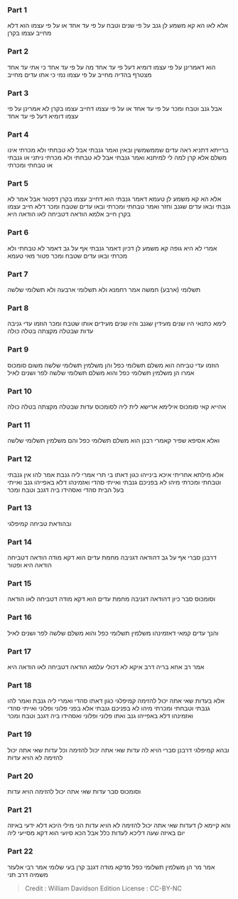 
### Part 1
אלא לאו הא קא משמע לן גנב על פי שנים וטבח על פי עד אחד או על פי עצמו הוא דלא מחייב עצמו בקרן

### Part 2
הוא דאמרינן על פי עצמו דומיא דעל פי עד אחד מה על פי עד אחד כי אתי עד אחד מצטרף בהדיה מחייב על פי עצמו נמי כי אתו עדים מחייב

### Part 3
אבל גנב וטבח ומכר על פי עד אחד או על פי עצמו דחייב עצמו בקרן לא אמרינן על פי עצמו דומיא דעל פי עד אחד

### Part 4
ברייתא דתניא ראה עדים שממשמשין ובאין ואמר גנבתי אבל לא טבחתי ולא מכרתי אינו משלם אלא קרן למה לי למיתנא ואמר גנבתי אבל לא טבחתי ולא מכרתי ניתני או גנבתי או טבחתי ומכרתי

### Part 5
אלא הא קא משמע לן טעמא דאמר גנבתי הוא דחייב עצמו בקרן דפטור אבל אמר לא גנבתי ובאו עדים שגנב וחזר ואמר טבחתי ומכרתי ובאו עדים שטבח ומכר דלא חייב עצמו בקרן חייב אלמא הודאה דטביחה לאו הודאה היא

### Part 6
אמרי לא היא גופה קא משמע לן דכיון דאמר גנבתי אף על גב דאמר לא טבחתי ולא מכרתי ובאו עדים שטבח ומכר פטור מאי טעמא

### Part 7
תשלומי (ארבע) חמשה אמר רחמנא ולא תשלומי ארבעה ולא תשלומי שלשה

### Part 8
לימא כתנאי היו שנים מעידין שגנב והיו שנים מעידים אותו שטבח ומכר הוזמו עדי גניבה עדות שבטלה מקצתה בטלה כולה

### Part 9
הוזמו עדי טביחה הוא משלם תשלומי כפל והן משלמין תשלומי שלשה משום סומכוס אמרו הן משלמין תשלומי כפל והוא משלם תשלומי שלשה לפר ושנים לאיל

### Part 10
אהייא קאי סומכוס אילימא ארישא לית ליה לסומכוס עדות שבטלה מקצתה בטלה כולה

### Part 11
ואלא אסיפא שפיר קאמרי רבנן הוא משלם תשלומי כפל והם משלמין תשלומי שלשה

### Part 12
אלא מילתא אחריתי איכא בינייהו כגון דאתו בי תרי אמרי ליה גנבת אמר להו אין גנבתי וטבחתי ומכרתי מיהו לא בפניכם גנבתי ואייתי סהדי ואזמינהו דלא באפייהו גנב ואייתי בעל הבית סהדי ואסהידו ביה דגנב וטבח ומכר

### Part 13
ובהודאת טביחה קמיפלגי

### Part 14
דרבנן סברי אף על גב דהודאה דגניבה מחמת עדים הוא דקא מודה הודאה דטביחה הודאה היא ופטור

### Part 15
וסומכוס סבר כיון דהודאה דגניבה מחמת עדים הוא דקא מודה דטביחה לאו הודאה

### Part 16
והנך עדים קמאי דאזמינהו משלמין תשלומי כפל והוא משלם שלשה לפר ושנים לאיל

### Part 17
אמר רב אחא בריה דרב איקא לא דכולי עלמא הודאה דטביחה לאו הודאה היא

### Part 18
אלא בעדות שאי אתה יכול להזימה קמיפלגי כגון דאתו סהדי ואמרי ליה גנבת ואמר להו גנבתי וטבחתי ומכרתי מיהו לא בפניכם גנבתי אלא בפני פלוני ופלוני ואייתי סהדי ואזמינהו דלא באפייהו גנב ואתו פלוני ופלוני ואסהידו ביה דגנב וטבח ומכר

### Part 19
ובהא קמיפלגי דרבנן סברי הויא לה עדות שאי אתה יכול להזימה וכל עדות שאי אתה יכול להזימה לא הויא עדות

### Part 20
וסומכוס סבר עדות שאי אתה יכול להזימה הויא עדות

### Part 21
והא קיימא לן דעדות שאי אתה יכול להזימה לא הויא עדות הני מילי היכא דלא ידעי באיזה יום באיזה שעה דליכא לעדות כלל אבל הכא סיועי הוא דקא מסייעי ליה

### Part 22
אמר מר הן משלמין תשלומי כפל מדקא מודה דגנב קרן בעי שלומי אמר רבי אלעזר משמיה דרב תני

>Credit : William Davidson Edition
>License : CC-BY-NC